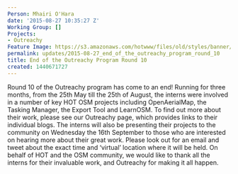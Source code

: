 ```yaml
---
Person: Mhairi O'Hara
date: '2015-08-27 10:35:27 Z'
Working Group: []
Projects:
- Outreachy
Feature Image: https://s3.amazonaws.com/hotwww/files/old/styles/banner/public/save.png
permalink: updates/2015-08-27_end_of_the_outreachy_program_round_10
title: End of the Outreachy Program Round 10
created: 1440671727
---
```

<p><span class="s1">Round 10 of the Outreachy program has come to an end! Running for three months, from the 25th May till the 25th of August, the interns were involved in a number of key HOT OSM projects including OpenAerialMap, the Tasking Manager, the Export Tool and LearnOSM. To find out more about their work, please see our Outreachy page, which provides links to their individual blogs. The interns will also be presenting their projects to the community on Wednesday the 16th September to those who are interested on hearing more about their great work. Please look out for an email and tweet about the exact time and ‘virtual’ location where it will be held. On behalf of HOT and the OSM community, we would like to thank all the interns for their invaluable work, and Outreachy for making it all happen.</span></p>

